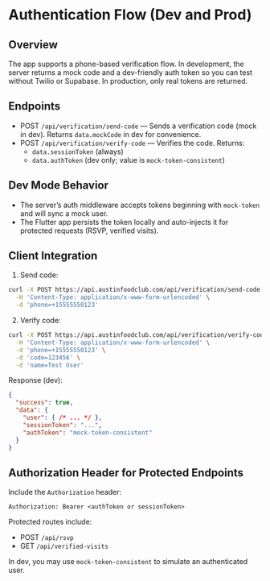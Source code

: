 # Authentication Flow (Dev and Prod)

## Overview
The app supports a phone-based verification flow. In development, the server returns a mock code and a dev-friendly auth token so you can test without Twilio or Supabase. In production, only real tokens are returned.

## Endpoints
- POST `/api/verification/send-code` — Sends a verification code (mock in dev). Returns `data.mockCode` in dev for convenience.
- POST `/api/verification/verify-code` — Verifies the code. Returns:
  - `data.sessionToken` (always)
  - `data.authToken` (dev only; value is `mock-token-consistent`)

## Dev Mode Behavior
- The server’s auth middleware accepts tokens beginning with `mock-token` and will sync a mock user.
- The Flutter app persists the token locally and auto-injects it for protected requests (RSVP, verified visits).

## Client Integration
1. Send code:
```bash
curl -X POST https://api.austinfoodclub.com/api/verification/send-code \
  -H 'Content-Type: application/x-www-form-urlencoded' \
  -d 'phone=+15555550123'
```
2. Verify code:
```bash
curl -X POST https://api.austinfoodclub.com/api/verification/verify-code \
  -H 'Content-Type: application/x-www-form-urlencoded' \
  -d 'phone=+15555550123' \
  -d 'code=123456' \
  -d 'name=Test User'
```
Response (dev):
```json
{
  "success": true,
  "data": {
    "user": { /* ... */ },
    "sessionToken": "...",
    "authToken": "mock-token-consistent"
  }
}
```

## Authorization Header for Protected Endpoints
Include the `Authorization` header:
```
Authorization: Bearer <authToken or sessionToken>
```

Protected routes include:
- POST `/api/rsvp`
- GET `/api/verified-visits`

In dev, you may use `mock-token-consistent` to simulate an authenticated user.


